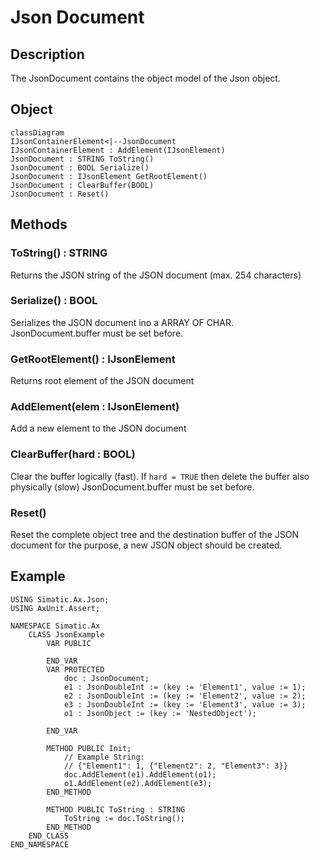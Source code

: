 # Json Document

## Description
The JsonDocument contains the object model of the Json object.


## Object
```mermaid
classDiagram
IJsonContainerElement<|--JsonDocument
IJsonContainerElement : AddElement(IJsonElement)
JsonDocument : STRING ToString()
JsonDocument : BOOL Serialize()
JsonDocument : IJsonElement GetRootElement()
JsonDocument : ClearBuffer(BOOL)
JsonDocument : Reset()

```

## Methods

### ToString() : STRING

Returns the JSON string of the JSON document (max. 254 characters)

### Serialize() : BOOL
Serializes the JSON document ino a ARRAY OF CHAR. JsonDocument.buffer must be set before.

### GetRootElement() : IJsonElement
Returns root element of the JSON document

### AddElement(elem : IJsonElement)
Add a new element to the JSON document

### ClearBuffer(hard : BOOL)
Clear the buffer logically (fast). If `hard = TRUE` then delete the buffer also physically (slow) JsonDocument.buffer must be set before.

### Reset()
Reset the complete object tree and the destination buffer of the JSON document for the purpose, a new JSON object should be created.

## Example
```iec-st
USING Simatic.Ax.Json;
USING AxUnit.Assert;

NAMESPACE Simatic.Ax
    CLASS JsonExample
        VAR PUBLIC
            
        END_VAR
        VAR PROTECTED
            doc : JsonDocument;
            e1 : JsonDoubleInt := (key := 'Element1', value := 1);
            e2 : JsonDoubleInt := (key := 'Element2', value := 2);
            e3 : JsonDoubleInt := (key := 'Element3', value := 3);
            o1 : JsonObject := (key := 'NestedObject');
            
        END_VAR
        
        METHOD PUBLIC Init;
            // Example String:
            // {"Element1": 1, {"Element2": 2, "Element3": 3}}            
            doc.AddElement(e1).AddElement(o1);
            o1.AddElement(e2).AddElement(e3);
        END_METHOD

        METHOD PUBLIC ToString : STRING
            ToString := doc.ToString();
        END_METHOD
    END_CLASS    
END_NAMESPACE
```
